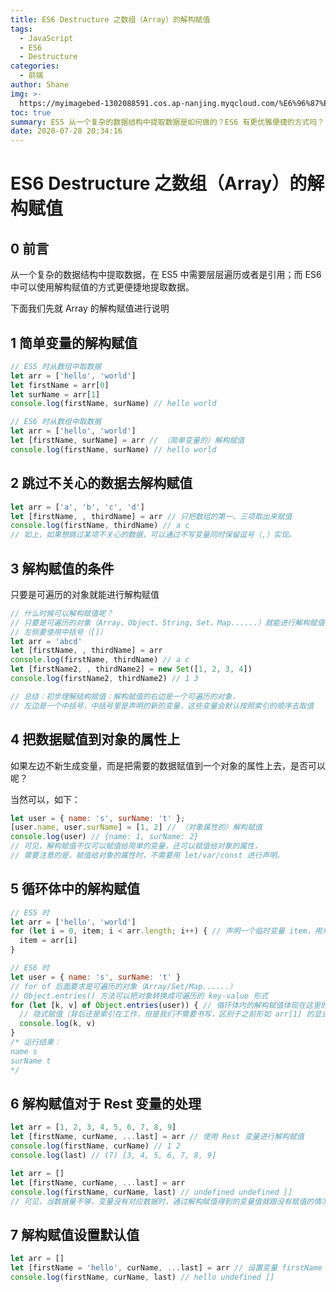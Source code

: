 ```yaml
---
title: ES6 Destructure 之数组（Array）的解构赋值
tags:
  - JavaScript
  - ES6
  - Destructure
categories:
  - 前端
author: Shane
img: >-
  https://myimagebed-1302088591.cos.ap-nanjing.myqcloud.com/%E6%96%87%E7%AB%A0%E7%89%B9%E5%BE%81%E5%9B%BE/41.jpg
toc: true
summary: ES5 从一个复杂的数据结构中提取数据是如何做的？ES6 有更优雅便捷的方式吗？
date: 2020-07-28 20:34:16
---
```


# ES6 Destructure 之数组（Array）的解构赋值

## 0 前言

从一个复杂的数据结构中提取数据，在 ES5 中需要层层遍历或者是引用；而 ES6 中可以使用解构赋值的方式更便捷地提取数据。

下面我们先就 Array 的解构赋值进行说明

## 1 简单变量的解构赋值

```javascript
// ES5 时从数组中取数据
let arr = ['hello', 'world']
let firstName = arr[0]
let surName = arr[1]
console.log(firstName, surName) // hello world
```

```javascript
// ES6 时从数组中取数据
let arr = ['hello', 'world']
let [firstName, surName] = arr // （简单变量的）解构赋值
console.log(firstName, surName) // hello world
```

## 2 跳过不关心的数据去解构赋值

```javascript
let arr = ['a', 'b', 'c', 'd']
let [firstName, , thirdName] = arr // 只把数组的第一、三项取出来赋值
console.log(firstName, thirdName) // a c
// 如上，如果想跳过某项不关心的数据，可以通过不写变量同时保留逗号（,）实现。
```

## 3 解构赋值的条件

只要是可遍历的对象就能进行解构赋值

```javascript
// 什么时候可以解构赋值呢？
// 只要是可遍历的对象（Array、Object、String、Set、Map......）就能进行解构赋值
// 左侧要使用中括号（[]）
let arr = 'abcd'
let [firstName, , thirdName] = arr
console.log(firstName, thirdName) // a c
let [firstName2, , thirdName2] = new Set([1, 2, 3, 4])
console.log(firstName2, thirdName2) // 1 3

// 总结：初步理解结构赋值：解构赋值的右边是一个可遍历的对象，
// 左边是一个中括号，中括号里是声明的新的变量，这些变量会默认按照索引的顺序去取值
```

## 4 把数据赋值到对象的属性上

如果左边不新生成变量，而是把需要的数据赋值到一个对象的属性上去，是否可以呢？

当然可以，如下：

```javascript
let user = { name: 's', surName: 't' };
[user.name, user.surName] = [1, 2] // （对象属性的）解构赋值
console.log(user) // {name: 1, surName: 2}
// 可见，解构赋值不仅可以赋值给简单的变量，还可以赋值给对象的属性，
// 需要注意的是，赋值给对象的属性时，不需要用 let/var/const 进行声明。
```

## 5 循环体中的解构赋值

```javascript
// ES5 时
let arr = ['hello', 'world']
for (let i = 0, item; i < arr.length; i++) { // 声明一个临时变量 item，用来保存数据
  item = arr[i]
}
```

```javascript
// ES6 时
let user = { name: 's', surName: 't' }
// for of 后面要求是可遍历的对象（Array/Set/Map......）
// Object.entries() 方法可以把对象转换成可遍历的 key-value 形式
for (let [k, v] of Object.entries(user)) { // 循环体内的解构赋值体现在这里的 let [k, v] 上
  // 隐式赋值（背后还是索引在工作，但是我们不需要书写，区别于之前形如 arr[1] 的显式索引）
  console.log(k, v)
}
/* 运行结果：
name s
surName t
*/
```

## 6 解构赋值对于 Rest 变量的处理

```javascript
let arr = [1, 2, 3, 4, 5, 6, 7, 8, 9]
let [firstName, curName, ...last] = arr // 使用 Rest 变量进行解构赋值
console.log(firstName, curName) // 1 2
console.log(last) // (7) [3, 4, 5, 6, 7, 8, 9]
```

```javascript
let arr = []
let [firstName, curName, ...last] = arr
console.log(firstName, curName, last) // undefined undefined []
// 可见，当数据量不够，变量没有对应数据时，通过解构赋值得到的变量值就跟没有赋值的情况一样，是 undefined。
```

## 7 解构赋值设置默认值

```javascript
let arr = []
let [firstName = 'hello', curName, ...last] = arr // 设置变量 firstName 的默认值为 "hello"
console.log(firstName, curName, last) // hello undefined []
```